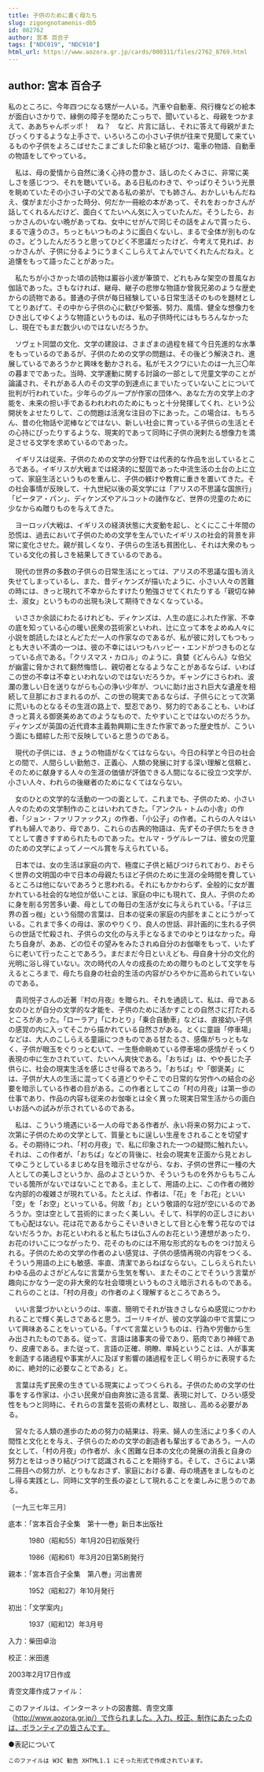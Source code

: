 ```yaml
---
title: 子供のために書く母たち
slug: zigongnotamenis-db5
id: 002762
author: 宮本 百合子
tags: ["NDC019", "NDC910"]
html_url: https://www.aozora.gr.jp/cards/000311/files/2762_8769.html
---
```


## author: 宮本 百合子

私のところに、今年四つになる甥が一人いる。汽車や自動車、飛行機などの絵本が面白いさかりで、縁側の障子を閉めたこっちで、聞いていると、母親をつかまえて、ああちゃんポッポ！　ね？　など、片言に話し、それに答えて母親がまたびっくりするような上手さで、いろいろこの小さい子供が往来で見聞して来ているものや子供をよろこばせたこまごました印象と結びつけ、電車の物語、自動車の物語をしてやっている。

　私は、母の愛情から自然に湧く心持の豊かさ、話しのたくみさに、非常に美しさを感じつつ、それを聴いている。ある日私のわきで、やっぱりそういう光景を眺めていたその小さい子の父である私の弟が、でも姉さん、おかしいもんだねえ、僕がまだ小さかった時分、何だか一冊絵の本があって、それをおっかさんが話してくれるんだけど、面白くてたいへん気に入っていたんだ。そうしたら、おっかさんのいない晩があってね、女中にせがんで同じその話をよんで貰ったら、まるで違うのさ。ちっともいつものように面白くないし、まるで全体が別ものなのさ。どうしたんだろうと思ってひどく不思議だったけど、今考えて見れば、おっかさんが、子供に分るようにうまくこしらえてよんでいてくれたんだねえ。と追懐をもって語ったことがあった。

　私たちが小さかった頃の読物は巖谷小波が筆頭で、どれもみな架空の昔風なお伽話であった。さもなければ、継母、継子の悲惨な物語か曾我兄弟のような歴史からの読物である。普通の子供が毎日経験している日常生活そのものを題材としてとりあげて、その中から子供の心に歓びや緊張、努力、風情、健全な想像力をひき出してゆくような物語というものは、私の子供時代にはもちろんなかったし、現在でもまだ数少いのではないだろうか。

　ソヴェト同盟の文化、文学の建設は、さまざまの過程を経て今日先進的な水準をもっているのであるが、子供のための文学の問題は、その後どう解決され、進展しているであろうかと興味を動かされる。私がモスクワにいたのは一九三〇年の暮までであった。当時、文学運動に関する討論の一部として児童文学のことが論議され、それがある人のその文学の到達点にまでいたっていないことについて批判が行われていた。少年らのグループが作家の団体へ、あなた方の文学上の才能を、未来の担い手であるわれわれのためにもっと十分発揮してくれ、という公開状をよせたりして、この問題は活溌な注目の下にあった。この場合は、もちろん、昔の化物話や泥棒などではない、新しい社会に育っている子供らの生活とその心持にぴったりするような、現実的であって同時に子供の溌剌たる想像力を満足させる文学を求めているのであった。

　イギリスは従来、子供のための文学の分野では代表的な作品を出しているところである。イギリスが大戦までは経済的に堅固であった中流生活の土台の上に立って、家庭生活というものを重んじ、子供の躾けや教育に重きを置いてきた。その社会事情が反映して、十九世紀以後の英文学には「アリスの不思議な国旅行」「ピータア・パン」、ディケンズやアルコットの諸作など、世界の児童のために少なからぬ贈りものを与えてきた。

　ヨーロッパ大戦は、イギリスの経済状態に大変動を起し、とくにここ十年間の恐慌は、過去において子供のための文学を生んでいたイギリスの社会的背景を非常に変化させた。親が貧しくなり、子供らの生活も貧困化し、それは大衆のもっている文化の貧しさを結果してきているのである。

　現代の世界の多数の子供らの日常生活にとっては、アリスの不思議な国も消え失せてしまっているし、また、昔ディケンズが描いたように、小さい人々の苦難の時には、きっと現れて不幸からたすけたり勉強させてくれたりする「親切な紳士、淑女」というものの出現も決して期待できなくなっている。

　いささか余談にわたるけれども、ディケンズは、人生の底にふれた作家、不幸の底を知っている心の暖い民衆の芸術家といわれ、辻に立って本をよめぬ人々に小説を朗読したほとんどただ一人の作家なのであるが、私が彼に対してもつもっとも大きい不満の一つは、彼の不幸にはいつもハッピー・エンドがつきものとなっている点である。「クリスマス・カロル」のように、貪婪《どんらん》な伯父が幽霊に脅かされて翻然悔悟し、親切者となるようなことがあるならば、いわばこの世の不幸は不幸といわれないのではないだろうか。ギャングにさらわれ、波瀾の激しい日を送りながらも心の浄い少年が、ついに助け出され巨大な遺産を相続して旦那におさまれるのが、この世の現実であるならば、子供らにとって次第に荒いものとなるその生涯の路上で、堅忍であり、努力的であることも、いわばきっと貰える御褒美めあてのようなもので、たやすいことではないのだろうか。ディケンズが英国の近代資本主義勃興期に生きた作家であった歴史性が、こういう面にも錯綜した形で反映していると思うのである。

　現代の子供には、きょうの物語がなくてはならない。今日の科学と今日の社会との間で、人間らしい勤勉さ、正義心、人類の発展に対する深い理解と信頼と、そのために献身する人々の生涯の価値が評価できる人間になるに役立つ文学が、小さい人々、われらの後継者のためになくてはならない。

　女のひとの文学的な活動の一つの面として、これまでも、子供のため、小さい人々のための文学制作のことはいわれてきた。「アンクル・トムの小舎」の作者、「ジョン・ファリファックス」の作者、「小公子」の作者。これらの人々はいずれも婦人であり、母であり、これらの古典的物語は、先ずその子供たちをききてとして書きすすめられたものであった。セルマ・ラゲルレーフは、彼女の児童のための文学によってノーベル賞を与えられている。

　日本では、女の生活は家庭の内で、極度に子供と結びつけられており、おそらく世界の文明国の中で日本の母親たちほど子供のために生涯の全時間を費しているところは他にないであろうと思われる。それにもかかわらず、全般的に女が置かれている社会的な地位が低いことは、家庭の中にも現れて、良人、子供のために身を削る労苦多い妻、母としての毎日の生活が女に与えられている。「子は三界の首っ枷」という俗間の言葉は、日本の従来の家庭の内部をまことにうがっている。これまで多くの母は、家のやりくり、良人の世話、非計画的に生れる子供らの世話で忙殺され、子供らの文化の与え手となるまでのゆとりはなかった。母たち自身が、ああ、どの位その望みをみたされぬ自分のお伽噺をもって、いたずらに老いて行ったことであろう。まだまだ今日といえども、母自身十分の文化的光明に浴し得ていない。次の時代の人々の成長のための贈りものとして文学を与えるところまで、母たち自身の社会的生活の内容がひろやかに高められていないのである。

　貴司悦子さんの近著『村の月夜』を贈られ、それを通読して、私は、母である女のひとが自分の文学的な才能を、子供のために活かすことの自然さに打たれるところがあった。「ローラア」「にわとり」「乗合自動車」などは、直接幼い子供の感覚の内に入ってそこから描かれている自然さがある。とくに童謡「停車場」などは、大人のこしらえる童謡につきものである甘たるさ、感傷がちっともなく、子供が眼玉をぐりっとむいて、一生懸命眺めている停車場の感情がそっくり表現の中に生かされていて、たいへん爽快である。「おちば」は、やや長じた子供らに、社会の現実生活を感じさせ得るであろう。「おちば」や「御褒美」には、子供が大人の生活に混ってくる道どりやそこでの日常的な労作への結合の必要を暗示している作者の目がある。この作者としてこの「村の月夜」は第一歩の仕事であり、作品の内容も従来のお伽噺とは全く異った現実日常生活からの面白いお話への試みが示されているのである。

　私は、こういう境遇にいる一人の母である作者が、永い将来の努力によって、次第に子供のための文学として、質量ともに逞しい生産をされることを切望する。その期待につれ、「村の月夜」で、私に印象された一つの疑問に触れたい。それは、この作者が、「おちば」などの背後に、社会の現実を正面から見とおしてゆこうとしているまじめな目を暗示させながら、なお、子供の世界に一種の大人としての美しさというか、品のよさというか、そういうものを外からもちこんでいる箇所がないではないことである。主として、用語の上に、この作者の微妙な内部的の複雑さが現れている。たとえば、作者は、「花」を「お花」といい「空」を「お空」といっている。何故「お」という敬語的な冠が空にいるのであろうか。空は空として芸術的にまったく美しい。そして、科学的の正しさにおいても心配はない。花は花であるからこそいきいきとして目と心を奪う花なのではないだろうか。お花といわれると私たちは仏さんのお花という連想があったり、お花のけいこにつながったり、花そのものには不用な形式的なものをつけ加えられる。子供のための文学の作者のよい感覚は、子供の感情再現の内容をつくる、そういう用語の上にも敏感、率直、清潔であらねばならない。こしらえられたいわゆる品のよさがどんなに言葉から生気を奪い、またそのことでそういう言葉が趣向にかなう一定の非大衆的な社会環境というものさえ暗示されるものである。これらのことは、「村の月夜」の作者のよく理解するところであろう。

　いい言葉づかいというのは、率直、簡明でそれが抜きさしならぬ感覚につかわれることで輝く美しさであると思う。ゴーリキイが、彼の文学論の中で言葉について興味あることをいっている。「すべて言葉というものは、行為や労働から生み出されたものである。従って、言語は諸事実の骨であり、筋肉であり神経であり、皮膚である。また従って、言語の正確、明瞭、単純ということは、人が事実を創造する諸過程や事実が人に及ぼす影響の諸過程を正しく明らかに表現するために、絶対的に必要なことである」と。

　言葉は先ず民衆の生きている現実によってつくられる。子供のための文学の仕事をする作家は、小さい民衆が自由奔放に造る言葉、表現に対して、ひろい感受性をもつと同時に、それらの言葉を芸術の素材とし、取捨し、高める必要がある。

　営々たる人類の進歩のための努力の結果は、将来、婦人の生活により多くの人間性と文化とを与え、子供らのための文学の創造者も輩出するであろう。一人の女として、「村の月夜」の作者が、永く困難な日本の文化の発展の消長と自身の努力とをはっきり結びつけて認識されることを期待する。そして、さらによい第二冊目への努力が、とりもなおさず、家庭における妻、母の境遇をましなものとし得る実践とし、同時に文学的生長の姿として現れることを楽しみに思うのである。

〔一九三七年三月〕













底本：「宮本百合子全集　第十一巻」新日本出版社


　　　1980（昭和55）年1月20日初版発行

　　　1986（昭和61）年3月20日第5刷発行

親本：「宮本百合子全集　第八巻」河出書房

　　　1952（昭和27）年10月発行

初出：「文学案内」

　　　1937（昭和12）年3月号

入力：柴田卓治

校正：米田進

2003年2月17日作成

青空文庫作成ファイル：

このファイルは、インターネットの図書館、青空文庫（http://www.aozora.gr.jp/）で作られました。入力、校正、制作にあたったのは、ボランティアの皆さんです。











●表記について


	このファイルは W3C 勧告 XHTML1.1 にそった形式で作成されています。